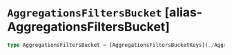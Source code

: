 # `AggregationsFiltersBucket` [alias-AggregationsFiltersBucket]
```typescript
type AggregationsFiltersBucket = [AggregationsFiltersBucketKeys](./AggregationsFiltersBucketKeys.md) & { [property: string]: [AggregationsAggregate](./AggregationsAggregate.md) | [long](./long.md);};
```
